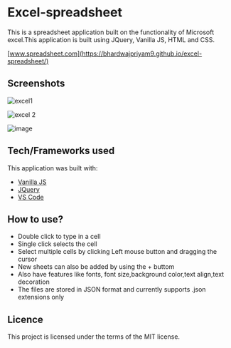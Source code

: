 # Excel-spreadsheet
This is a spreadsheet application built on the functionality of Microsoft excel.This application is built using JQuery, Vanilla JS, HTML and CSS.

[www.spreadsheet.com](https://bhardwajpriyam9.github.io/excel-spreadsheet/)


<h2>Screenshots</h2>

![excel1](https://user-images.githubusercontent.com/65944388/122007331-746d9980-cdd5-11eb-87c1-6490fd0f3394.PNG)


![excel 2](https://user-images.githubusercontent.com/65944388/122007453-923afe80-cdd5-11eb-86d4-578cb34373a6.PNG)


![image](https://user-images.githubusercontent.com/65944388/122007861-0b3a5600-cdd6-11eb-8261-83a01daa0715.png)


## Tech/Frameworks used
This application was built with:

- [Vanilla JS](https://developer.mozilla.org/en-US/docs/Web/JavaScript)
- [JQuery](https://api.jquery.com/)
- [VS Code](https://code.visualstudio.com/docs)


## How to use?

- Double click to type in a cell
- Single click selects the cell
- Select multiple cells by clicking Left mouse button and dragging the cursor
- New sheets can also be  added by using the + buttom
- Also have features like fonts, font size,background color,text align,text decoration
- The files are stored in JSON format and currently supports .json extensions only


## Licence

This project is licensed under the terms of the MIT license.
